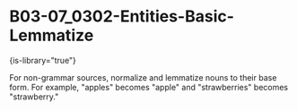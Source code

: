 # B03-07_0302-Entities-Basic-Lemmatize

{is-library="true"}

<snippet id="B03-07_0302-Entities-Basic-Lemmatize_snippet">



For non-grammar sources, normalize and lemmatize nouns to their base form. For example, "apples" becomes "apple" and "strawberries" becomes "strawberry."


</snippet>